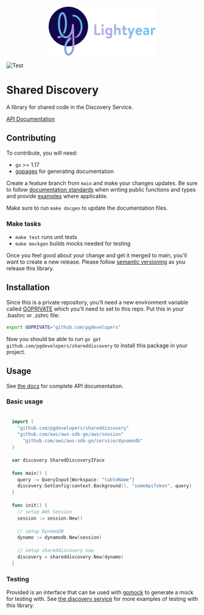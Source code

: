 <p align="center"><img src="lightyear-logo.png"></img></p>

![Test](https://github.com/pgdevelopers/shareddiscovery/actions/workflows/gotest.yml/badge.svg)

# Shared Discovery
A library for shared code in the Discovery Service.

[API Documentation](https://pgdevelopers.github.io/shareddiscovery)

## Contributing
To contribute, you will need:
  * `go` >= 1.17
  * [gopages](https://johnstarich.com/go/gopages/pkg/github.com/johnstarich/go/gopages/) for generating documentation

Create a feature branch from `main` and make your changes updates. Be sure to follow [documentation standards](https://go.dev/blog/godoc) when writing public functions and types and provide [examples](https://pkg.go.dev/testing#hdr-Examples) where applicable.

Make sure to run `make docgen` to update the documentation files.

### Make tasks
* `make test`    runs unit tests
* `make mockgen` builds mocks needed for testing

Once you feel good about your change and get it merged to main, you'll want to create a new release. Please follow [semantic versioning](https://semver.org/) as you release this library.

## Installation
Since this is a private repository, you'll need a new environment variable called [GOPRIVATE](https://www.goproxy.io/docs/GOPRIVATE-env.html) which you'll need to set to this repo. Put this in your .bashrc or .zshrc file:
```bash
export GOPRIVATE="github.com/pgdevelopers"
```
Now you should be able to run `go get github.com/pgdevelopers/shareddiscovery` to install this package in your project.

## Usage

See [the docs](https://pgdevelopers.github.io/shareddiscovery) for complete API documentation.

### Basic usage
```go

  import (
    "github.com/pgdevelopers/shareddiscovery"
    "github.com/aws/aws-sdk-go/aws/session"
	  "github.com/aws/aws-sdk-go/service/dynamodb"
  )

  var discovery SharedDiscoveryIFace

  func main() {
    query := QueryInput{Workspace: "tableName"}
    discovery.GetConfig(context.Background(), "someApiToken", query)
  }

  func init() {
    // setup AWS Session
    session := session.New()

    // setup DynamoDB
    dynamo := dynamodb.New(session)

    // setup shareddiscovery now
    discovery = shareddiscovery.New(dynamo)
  }
```

### Testing 

Provided is an interface that can be used with [gomock](https://github.com/golang/mock) to generate a mock for testing with. See [the discovery service](https://github.com/pgdevelopers/discovery/blob/qa/src/functions/discoveryConfig/main_test.go#L43) for more examples of testing with this library.
